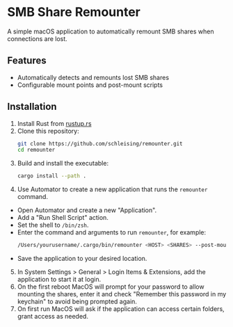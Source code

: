 # SMB Share Remounter

A simple macOS application to automatically remount SMB shares when connections are lost.

## Features
- Automatically detects and remounts lost SMB shares
- Configurable mount points and post-mount scripts

## Installation
1. Install Rust from [rustup.rs](https://rustup.rs/)
2. Clone this repository:
   ```bash
   git clone https://github.com/schleising/remounter.git
   cd remounter
   ```
3. Build and install the executable:
   ```bash
   cargo install --path .
   ```
4. Use Automator to create a new application that runs the `remounter` command.
  - Open Automator and create a new "Application".
  - Add a "Run Shell Script" action.
  - Set the shell to `/bin/zsh`.
  - Enter the command and arguments to run `remounter`, for example:
    ```bash
    /Users/yourusername/.cargo/bin/remounter <HOST> <SHARES> --post-mount-script /path/to/your/script.sh >> /path/to/logfile.log 2>&1
    ```
  - Save the application to your desired location.
5. In System Settings > General > Login Items & Extensions, add the application to start it at login.
6. On the first reboot MacOS will prompt for your password to allow mounting the shares, enter it and check "Remember this password in my keychain" to avoid being prompted again.
7. On first run MacOS will ask if the application can access certain folders, grant access as needed.